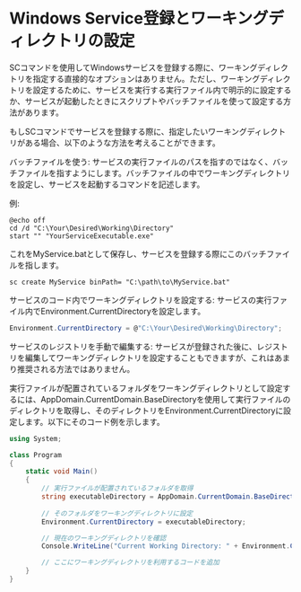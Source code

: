 # Windows Service登録とワーキングディレクトリの設定

SCコマンドを使用してWindowsサービスを登録する際に、ワーキングディレクトリを指定する直接的なオプションはありません。ただし、ワーキングディレクトリを設定するために、サービスを実行する実行ファイル内で明示的に設定するか、サービスが起動したときにスクリプトやバッチファイルを使って設定する方法があります。

もしSCコマンドでサービスを登録する際に、指定したいワーキングディレクトリがある場合、以下のような方法を考えることができます。

バッチファイルを使う: サービスの実行ファイルのパスを指すのではなく、バッチファイルを指すようにします。バッチファイルの中でワーキングディレクトリを設定し、サービスを起動するコマンドを記述します。

例:

``` batch コードをコピーする
@echo off
cd /d "C:\Your\Desired\Working\Directory"
start "" "YourServiceExecutable.exe"
``` 
これをMyService.batとして保存し、サービスを登録する際にこのバッチファイルを指します。

``` shell コードをコピーする
sc create MyService binPath= "C:\path\to\MyService.bat"
``` 
サービスのコード内でワーキングディレクトリを設定する: サービスの実行ファイル内でEnvironment.CurrentDirectoryを設定します。

``` csharp コードをコピーする
Environment.CurrentDirectory = @"C:\Your\Desired\Working\Directory";
``` 
サービスのレジストリを手動で編集する: サービスが登録された後に、レジストリを編集してワーキングディレクトリを設定することもできますが、これはあまり推奨される方法ではありません。

実行ファイルが配置されているフォルダをワーキングディレクトリとして設定するには、AppDomain.CurrentDomain.BaseDirectoryを使用して実行ファイルのディレクトリを取得し、そのディレクトリをEnvironment.CurrentDirectoryに設定します。以下にそのコード例を示します。

``` csharp コードをコピーする
using System;

class Program
{
    static void Main()
    {
        // 実行ファイルが配置されているフォルダを取得
        string executableDirectory = AppDomain.CurrentDomain.BaseDirectory;
        
        // そのフォルダをワーキングディレクトリに設定
        Environment.CurrentDirectory = executableDirectory;

        // 現在のワーキングディレクトリを確認
        Console.WriteLine("Current Working Directory: " + Environment.CurrentDirectory);

        // ここにワーキングディレクトリを利用するコードを追加
    }
}
``` 